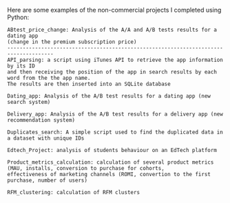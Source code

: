 Here are some examples of the non-commercial projects I completed using Python:

    ABtest_price_change: Analysis of the A/A and A/B tests results for a dating app
    (change in the premium subscription price)
    -------------------------------------------------------------------------------------
    API_parsing: a script using iTunes API to retrieve the app information by its ID
    and then receiving the position of the app in search results by each word from the the app name.
    The results are then inserted into an SQLite database

    Dating_app: Analysis of the A/B test results for a dating app (new search system)
    
    Delivery_app: Analysis of the A/B test results for a delivery app (new recommendation system)
    
    Duplicates_search: A simple script used to find the duplicated data in a dataset with unique IDs
    
    Edtech_Project: analysis of students behaviour on an EdTech platform

    Product_metrics_calculation: calculation of several product metrics
    (MAU, installs, conversion to purchase for cohorts,
    effectiveness of marketing channels (ROMI, convertion to the first purchase, number of users)

    RFM_clustering: calculation of RFM clusters
